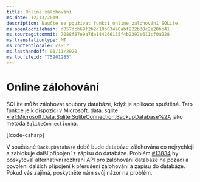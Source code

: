 ```yaml
---
title: Online zálohování
ms.date: 12/13/2019
description: Naučte se používat funkci online zálohování SQLite.
ms.openlocfilehash: d857dcb69f2b2d10b034a0abf222b30c2e20bb41
ms.sourcegitcommit: 7088f87e9a7da144266135f4b2397e611cf0a228
ms.translationtype: MT
ms.contentlocale: cs-CZ
ms.lasthandoff: 01/11/2020
ms.locfileid: "75901285"
---
```

# <a name="online-backup"></a>Online zálohování

SQLite může zálohovat soubory databáze, když je aplikace spuštěná. Tato funkce je k dispozici v Microsoft. data. sqlite <xref:Microsoft.Data.Sqlite.SqliteConnection.BackupDatabase%2A> jako metoda `SqliteConnection`na.

[!code-csharp[](../../../../samples/snippets/standard/data/sqlite/BackupSample/Program.cs?name=snippet_Backup)]

V současné `BackupDatabase` době bude databáze zálohována co nejrychleji a zablokuje další připojení z zápisu do databáze. Problém [#13834](https://github.com/dotnet/efcore/issues/13834) by poskytoval alternativní rozhraní API pro zálohování databáze na pozadí a povolení dalších připojení k přerušení zálohování a zápisu do databáze. Pokud vás zajímá, poskytněte nám svůj názor na problém.
